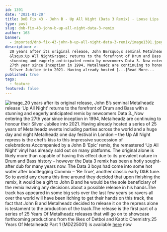 ```yaml
---
id: 1391
date: '2021-01-20'
title: DnB Fix 43 - John B - Up All Night (Data 3 Remix) - Loose Lips
type: post
slug: dnb-fix-43-john-b-up-all-night-data-3-remix
author: 163
banner:
  - imported/dnb-fix-43-john-b-up-all-night-data-3-remix/image1391.jpeg
description: >-
  20 years after its original release, John B&rsquo;s seminal Metalheadz release
  &lsquo;Up All Night&rsquo; returns to the forefront of Drum and Bass with a
  stunning and eagerly anticipated remix by newcomers Data 3. Now entering the
  27th year since inception in 1994, Metalheadz are continuing to honour their
  Silver Jubilee into 2021. Having already hosted [...]Read More...
published: true
tags:
  - feature
featured: false
---
```

![image](../imported/dnb-fix-43-john-b-up-all-night-data-3-remix/image1391.jpeg)_20 years after its original release, John B’s seminal Metalheadz release ‘Up All Night’ returns to the forefront of Drum and Bass with a stunning and eagerly anticipated remix by newcomers Data 3._Now entering the 27th year since inception in 1994, Metalheadz are continuing to honour their Silver Jubilee into 2021. Having already hosted a series of 25 years of Metalheadz events including parties across the world and a huge day and night Metalheadz one day festival in London – the Up All Night repress is the chef’s kiss to this impressive succession of celebrations.Accompanied by a John B ‘Epic’ remix, the remastered ‘Up All Night’ vinyl has already sold out on many platforms. The original alone is likely more than capable of having this effect due to its prevalent nature in Drum and Bass history – however the Data 3 remix has been a hotly sought-after dub for many years now. The Data 3 boys had come into some hot water after bootlegging Commix – ‘Be True’, another classic early D&B tune. So to avoid any drama this time around they decided that upon finishing the remix, it would be a gift to John B and he would be the sole beneficiary of the remix leaving any decisions about a possible release in his hands.The track has appeared in some big sets over the last few years so ravers all over the world will have been itching to get their hands on this track, the fact that John B and Metalheadz decided to release it on the repress alone is testament to the production of the track.The release is the first part of a series of 25 Years Of Metalheadz releases that will go on to showcase forthcoming productions from the likes of Detboi and Kaotic Chemistry.25 Years Of Metalheadz Part 1 (MDZ25001) is available [here](https://www.metalheadz.co.uk/download/mdz25001d) now
